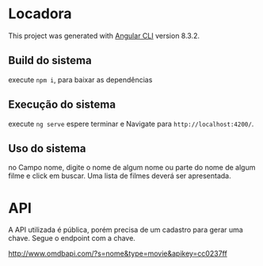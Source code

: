 # Locadora

This project was generated with [Angular CLI](https://github.com/angular/angular-cli) version 8.3.2.

## Build do sistema

execute `npm i`, para baixar as dependências

## Execução do sistema

execute `ng serve` espere terminar e Navigate para `http://localhost:4200/`.

## Uso do sistema

no Campo nome, digite o nome de algum nome ou parte do nome de algum filme e click em buscar. Uma lista de filmes deverá ser apresentada.


# API

A API utilizada é pública, porém precisa de um cadastro para gerar uma chave. Segue o endpoint com a chave.

http://www.omdbapi.com/?s=nome&type=movie&apikey=cc0237ff
